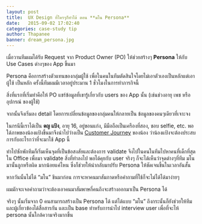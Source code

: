 ```yaml
---
layout: post
title:  UX Design ที่ใครๆก็ทำได้ ตอน **มโน Persona**
date:   2015-09-02 17:02:40
categories: case-study tip
author: Thapanee
banner: dream_persona.jpg
---
```


เมื่อวานทีมผมได้รับ Request จาก Product Owner (PO) ให้ช่วยสร้างๆ **Persona** ให้กับ Use Cases ต่างๆของ App ขึ้นมา

Persona คือการสร้างตัวแทนของกลุ่มผู้ใช้ เพื่อในคนในทีมตัดสินใจโดยไม่เอาตัวเองเป็นหลักแต่เอาผู้ใช้
เป็นหลัก ครั้งนี้ทีมผมมีเวลาอยู่ประมาน 1 ชั่วโมงในการทำภารกิจนี้
<!--more-->

สิ่งที่แรกที่เริ่มทำคือให้ PO แชร์ข้อมูลที่เขารู้เกี่ยวกับ users ของ App นั้น (เช่นช่วงอายุ เพช หรือ
อุปกรณ์ ของผู้ใช้)

จากนั้นจึงเริ่มลง detail โดยการเปลี่ยนข้อมูลของกลุ่มคนให้กลายเป็น ข้อมูลของคนๆเดียวที่เจาะจง

ในกรนีนี้เราได้เป็น **ดญ แป้ง**, อายุ 16, อยู่ขอนแก่ง, มีมือถือเป็นเครืองที่สอง, ชอบ selfie,
etc. พอใด้ภาพของน้องแป้งขึ้นมาจึงนำไปว่างเป็น [Customer Journey](http://ux-lady.com/abc)
ของน้อง ว่าน้องแป้งจะต้องประสบการกับอะไรกว่าที่จะมาใช้ App นี้

ทำไปซักพักทีมก็เริ่มเห็นจุดที่เป็นข้อสงสัยและต้องการ validate จึงไปในคนในทีมไปหาคนที่เด็กที่สุดใน
Office เพื่อมา validate สิ่งที่ทำลงไป พอได้คุยกับ user จริงๆ ก็จะได้เห็นว่าจุดต่างๆที่ทีม มโน
มานั้นถูกหรือผิด มากน้อยแค่ไหน ซึ่งก็ช่วยให้นำกลับมาปรับ Persona ให้ชัดเจนขึ้นในเวลาอันสั้น

หากวันนั้นไม่ได้ “มโน” ขึนมาก่อน การจะหาคนมาสัมภาดหรือคำถามที่ใช้ก็จะไม่ได้ได้มาง่ายๆ

ผมมักจะเจอคำถามว่าจะต้องเอาคนมาสัมพาษกี่คนถึงจะสร้างออกมาเป็น Persona ได้

จริงๆ นั้นเริ่มจาก 0 คนสามารถสร้างเป็น Persona ได้ แต่ได้แบบ “มโน” ถึงกระนั้นก็ยังช่วยให้ทีมและผู้เกี่ยวข้องได้สื่อสารกัน และเป็น base ทำหรับการนำไป interview user
เพื่อที่จะไห้ persona นั้นใกล้ความจริงมากขึ้น

